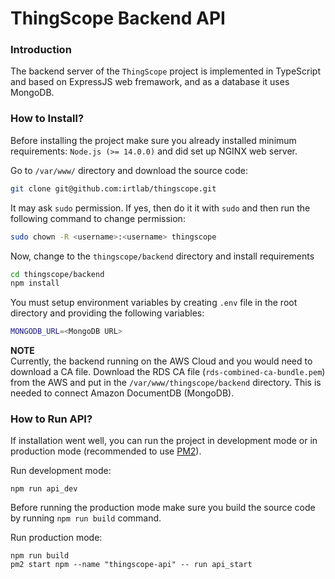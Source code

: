 # ThingScope Backend API

### Introduction
The backend server of the `ThingScope` project is implemented in TypeScript and based on ExpressJS web fremawork, and as a database it uses MongoDB.

### How to Install?
Before installing the project make sure you already installed minimum requirements: `Node.js (>= 14.0.0)` and
did set up NGINX web server.

Go to `/var/www/` directory and download the source code:
```bash
git clone git@github.com:irtlab/thingscope.git
```

It may ask `sudo` permission. If yes, then do it it with `sudo` and then run the following command to change permission:
```bash
sudo chown -R <username>:<username> thingscope
```

Now, change to the `thingscope/backend` directory and install requirements
```bash
cd thingscope/backend
npm install
```

You must setup environment variables by creating `.env` file in the root directory and providing the following variables:
```bash
MONGODB_URL=<MongoDB URL>
```


**NOTE**  
Currently, the backend running on the AWS Cloud and you would need to download a CA file. Download the RDS CA file
(`rds-combined-ca-bundle.pem`) from the AWS and put in the `/var/www/thingscope/backend` directory. This is needed to connect Amazon DocumentDB (MongoDB).


### How to Run API?
If installation went well, you can run the project in development mode or in production mode (recommended to use
[PM2](https://pm2.keymetrics.io/)).

Run development mode:
```
npm run api_dev
```

Before running the production mode make sure you build the source code by running `npm run build` command.

Run production mode:
```
npm run build
pm2 start npm --name "thingscope-api" -- run api_start
```
